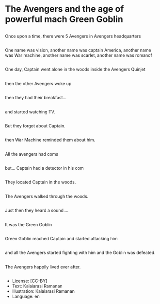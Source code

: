 # The Avengers and the age of powerful mach Green Goblin

##
Once upon a time, there were 5 Avengers in Avengers headquarters

##
One name was vision, another name was captain America, another name was War machine, another name was scarlet, another name was romanof

##
One day, Captain went alone in the woods inside the Avengers Quinjet

##
then the other Avengers woke up

##
then they had their breakfast...

##
and started watching TV.

##
But they forgot about Captain.

##
then War Machine reminded them about him.

##
All the avengers had coms

##
but... Captain had a detector in his com

##
They located Captain in the woods.

##
The Avengers walked through the woods.

##
Just then they heard a sound....

##
It was the Green Goblin

##
Green Goblin reached Captain and started attacking him

##
and all the Avengers started fighting with him and the Goblin was defeated.

##
The Avengers happily lived ever after.

##
* License: [CC-BY]
* Text: Kalaiarasi Ramanan
* Illustration: Kalaiarasi Ramanan
* Language: en
